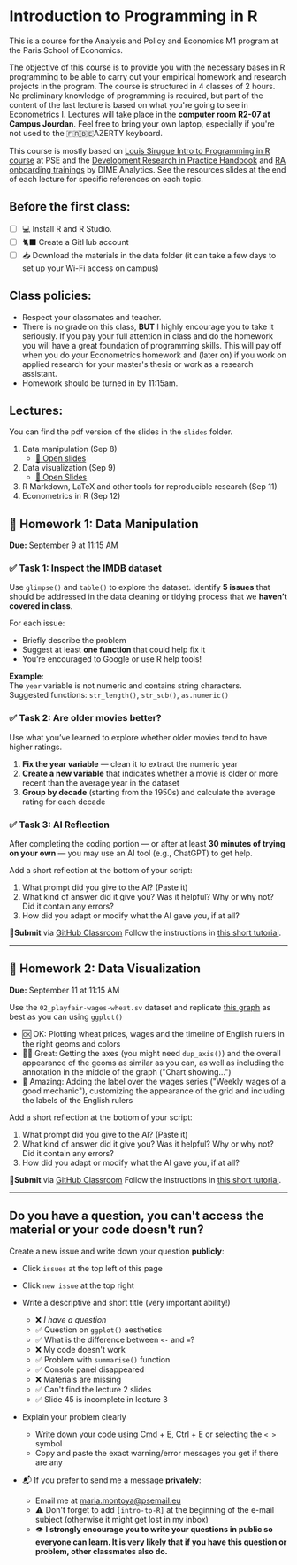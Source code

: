# Introduction to Programming in R
This is a course for the Analysis and Policy and Economics M1 program at the Paris School of Economics.

The objective of this course is to provide you with the necessary bases in R programming to be able to carry out your empirical homework and research projects in the program. The course is structured in 4 classes of 2 hours. No preliminary knowledge of programming is required, but part of the content of the last lecture is based on what you're going to see in Econometrics I. Lectures will take place in the **computer room R2-07 at Campus Jourdan**. Feel free to bring your own laptop, especially if you're not used to the 🇫🇷🇧🇪AZERTY keyboard. 

This course is mostly based on [Louis Sirugue Intro to Programming in R course](https://louissirugue.github.io/intro_to_R/home.html) at PSE and the [Development Research in Practice Handbook](https://worldbank.github.io/dime-data-handbook/) and [RA onboarding trainings](https://osf.io/wzjtk/) by DIME Analytics. See the resources slides at the end of each lecture for specific references on each topic. 

## Before the first class:
- [ ] 💻 Install R and R Studio.
- [ ] 🐈‍⬛ Create a GitHub account
- [ ] 📥 Download the materials in the data folder (it can take a few days to set up your Wi-Fi access on campus) 

## Class policies:
- Respect your classmates and teacher. 
- There is no grade on this class, **BUT** I highly encourage you to take it seriously. If you pay your full attention in class and do the homework you will have a great foundation of programming skills. This will pay off when you do your Econometrics homework and (later on) if you work on applied research for your master's thesis or work as a research assistant.
- Homework should be turned in by 11:15am.

## Lectures:
You can find the pdf version of the slides in the `slides` folder. 
1. Data manipulation (Sep 8)
    - [📄 Open slides](https://mariamontoyaa.github.io/2025-intro-to-r-public/slides/01_data-manipulation-noanswers.html)
3. Data visualization (Sep 9)
    - [📄 Open Slides](https://mariamontoyaa.github.io/2025-intro-to-r-public/slides/02_data-visualization.html)
4. R Markdown, LaTeX and other tools for reproducible research (Sep 11)
5. Econometrics in R (Sep 12)
   
## 📝 Homework 1: Data Manipulation  
**Due:** September 9 at 11:15 AM

### ✅ Task 1: Inspect the IMDB dataset

Use `glimpse()` and `table()` to explore the dataset. Identify **5 issues** that should be addressed in the data cleaning or tidying process that we **haven’t covered in class**.

For each issue:
- Briefly describe the problem
- Suggest at least **one function** that could help fix it  
- You’re encouraged to Google or use R help tools!

**Example**:  
The `year` variable is not numeric and contains string characters.  
Suggested functions: `str_length()`, `str_sub()`, `as.numeric()`

 
### ✅ Task 2: Are older movies better?

Use what you’ve learned to explore whether older movies tend to have higher ratings.

1. **Fix the year variable** — clean it to extract the numeric year  
2. **Create a new variable** that indicates whether a movie is older or more recent than the average year in the dataset  
3. **Group by decade** (starting from the 1950s) and calculate the average rating for each decade

 
### ✅ Task 3: AI Reflection

After completing the coding portion — or after at least **30 minutes of trying on your own** — you may use an AI tool (e.g., ChatGPT) to get help.

Add a short reflection at the bottom of your script:

1. What prompt did you give to the AI? (Paste it)
2. What kind of answer did it give you? Was it helpful? Why or why not? Did it contain any errors?
3. How did you adapt or modify what the AI gave you, if at all?

**📎Submit** via [GitHub Classroom](https://classroom.github.com/a/1l9hp2lL)
Follow the instructions in [this short tutorial](https://www.youtube.com/watch?v=O0XcZ-c_oF8).

---
## 📝 Homework 2: Data Visualization
**Due:** September 11 at 11:15 AM

Use the `02_playfair-wages-wheat.sv` dataset and replicate [this graph](slides/playfair-wages-wheat.png) as best as you can using `ggplot()`

  - 🆗 OK: Plotting wheat prices, wages and the timeline of English rulers in the right geoms and colors
  - 👍🏽 Great: Getting the axes (you might need `dup_axis()`) and the overall appearance of the geoms as similar as you can, as well as including the annotation in the middle of the graph ("Chart showing...")
  - 🤩 Amazing: Adding the label over the wages series ("Weekly wages of a good mechanic"), customizing the appearance of the grid and including the labels of the English rulers 

Add a short reflection at the bottom of your script:

1. What prompt did you give to the AI? (Paste it)
2. What kind of answer did it give you? Was it helpful? Why or why not? Did it contain any errors?
3. How did you adapt or modify what the AI gave you, if at all?

**📎Submit** via [GitHub Classroom](https://classroom.github.com/a/HlvFmxvH)
Follow the instructions in [this short tutorial](https://www.youtube.com/watch?v=O0XcZ-c_oF8).

---


## Do you have a question, you can't access the material or your code doesn't run?
Create a new issue and write down your question **publicly**: 
- Click `issues` at the top left of this page
- Click `new issue` at the top right
- Write a descriptive and short title (very important ability!)
    - ❌ _I have a question_
    - ✅ Question on `ggplot()` aesthetics
    - ✅ What is the difference between `<-` and `=`?
    - ❌ My code doesn't work
    - ✅ Problem with `summarise()` function
    - ✅ Console panel disappeared
    - ❌ Materials are missing
    - ✅ Can't find the lecture 2 slides
    - ✅ Slide 45 is incomplete in lecture 3
- Explain your problem clearly
    - Write down your code using Cmd + E,  Ctrl + E or selecting the `< >` symbol
    - Copy and paste the exact warning/error messages you get if there are any
      
- 📬 If you prefer to send me a message **privately**:
    - Email me at maria.montoya@psemail.eu
    - ⚠️ Don't forget to add `[intro-to-R]` at the beginning of the e-mail subject (otherwise it might get lost in my inbox)
    - 👁️ **I strongly encourage you to write your questions in public so everyone can learn. It is very likely that if you have this question or problem, other classmates also do.**
  
